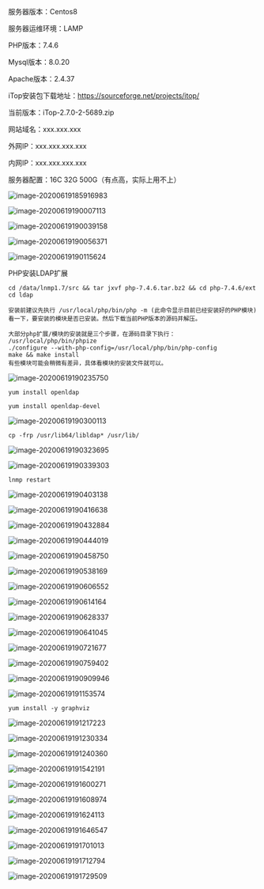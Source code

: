 服务器版本：Centos8

服务器运维环境：LAMP

PHP版本：7.4.6

Mysql版本：8.0.20

Apache版本：2.4.37

iTop安装包下载地址：https://sourceforge.net/projects/itop/

当前版本：iTop-2.7.0-2-5689.zip

网站域名：xxx.xxx.xxx

外网IP：xxx.xxx.xxx.xxx

内网IP：xxx.xxx.xxx.xxx

服务器配置：16C 32G  500G（有点高，实际上用不上）

![image-20200619185916983](../assets/image-20200619185916983.png)

![image-20200619190007113](../assets/image-20200619190007113.png)

![image-20200619190039158](../assets/image-20200619190039158.png)

![image-20200619190056371](../assets/image-20200619190056371.png)

![image-20200619190115624](../assets/image-20200619190115624.png)

PHP安装LDAP扩展

```
cd /data/lnmp1.7/src && tar jxvf php-7.4.6.tar.bz2 && cd php-7.4.6/ext
cd ldap
```

```
安装前建议先执行 /usr/local/php/bin/php -m (此命令显示目前已经安装好的PHP模块)看一下，要安装的模块是否已安装。然后下载当前PHP版本的源码并解压。

大部分php扩展/模块的安装就是三个步骤，在源码目录下执行：
/usr/local/php/bin/phpize
./configure --with-php-config=/usr/local/php/bin/php-config
make && make install
有些模块可能会稍微有差异，具体看模块的安装文件就可以。
```

![image-20200619190235750](../assets/image-20200619190235750.png)

```
yum install openldap

yum install openldap-devel
```

![image-20200619190300113](../assets/image-20200619190300113.png)

```
cp -frp /usr/lib64/libldap* /usr/lib/
```

![image-20200619190323695](../assets/image-20200619190323695.png)

![image-20200619190339303](../assets/image-20200619190339303.png)

```
lnmp restart
```

![image-20200619190403138](../assets/image-20200619190403138.png)

![image-20200619190416638](../assets/image-20200619190416638.png)

![image-20200619190432884](../assets/image-20200619190432884.png)

![image-20200619190444019](../assets/image-20200619190444019.png)

![image-20200619190458750](../assets/image-20200619190458750.png)

![image-20200619190538169](../assets/image-20200619190538169.png)

![image-20200619190606552](../assets/image-20200619190606552.png)

![image-20200619190614164](../assets/image-20200619190614164.png)

![image-20200619190628337](../assets/image-20200619190628337.png)

![image-20200619190641045](../assets/image-20200619190641045.png)

![image-20200619190721677](../assets/image-20200619190721677.png)

![image-20200619190759402](../assets/image-20200619190759402.png)

![image-20200619190909946](../assets/image-20200619190909946.png)

![image-20200619191153574](../assets/image-20200619191153574.png)

```
yum install -y graphviz
```

![image-20200619191217223](../assets/image-20200619191217223.png)

![image-20200619191230334](../assets/image-20200619191230334.png)

![image-20200619191240360](../assets/image-20200619191240360.png)

![image-20200619191542191](../assets/image-20200619191542191.png)

![image-20200619191600271](../assets/image-20200619191600271.png)

![image-20200619191608974](../assets/image-20200619191608974.png)

![image-20200619191624113](../assets/image-20200619191624113.png)

![image-20200619191646547](../assets/image-20200619191646547.png)

![image-20200619191701013](../assets/image-20200619191701013.png)

![image-20200619191712794](../assets/image-20200619191712794.png)

![image-20200619191729509](../assets/image-20200619191729509.png)